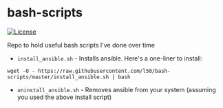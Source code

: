 bash-scripts
============

[![License](http://img.shields.io/:license-mit-blue.svg)](http://doge.mit-license.org)

Repo to hold useful bash scripts I've done over time

- ```install_ansible.sh``` - Installs ansible. Here's a one-liner to install:
```
wget -O - https://raw.githubusercontent.com/l50/bash-scripts/master/install_ansible.sh | bash
```
- ```uninstall_ansible.sh``` - Removes ansible from your system (assuming you used the above install script)

